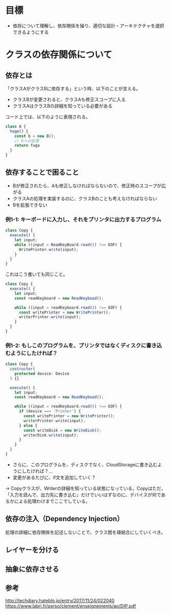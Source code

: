 # 目標

- 依存について理解し、依存関係を操り、適切な設計・アーキテクチャを選択できるようにする

# クラスの依存関係について

## 依存とは

「クラスAがクラスBに依存する」という時、以下のことが言える。

- クラスBが変更されると、クラスAも修正スコープに入る
- クラスAはクラスBの詳細を知っている必要がある

コード上では、以下のように表現される。

```ts
class A {
  hoge() {
    const b = new B();
    // bへの処理
    return fuga
  }  
}
```

## 依存することで困ること

- Bが修正されたら、Aも修正しなければならないので、修正時のスコープが広がる
- クラスAの処理を実装するのに、クラスBのことも考えなければならない
- Bを拡張できない

### 例1-1: キーボードに入力し、それをプリンタに出力するプログラム

```ts
class Copy {
  execute() {
    let input;
    while ((input = ReadKeyBoard.read()) !== EOF) {
      WritePrinter.write(input);
    }
  }
}
```

これはこう書いても同じこと。

```ts
class Copy {
  execute() {
    let input;
    const readKeyboard = new ReadKeyboad();

    while ((input = readKeyboard.read()) !== EOF) {
      const writePrinter = new WritePrinter();
      writerPrinter.write(input);
    }
  }
}
```

### 例1-2: もしこのプログラムを、プリンタではなくディスクに書き込むようにしたければ？

```ts
class Copy {
  costructor(
    protected device: Device
  ) {}

  execute() {
    let input;
    const readKeyboard = new ReadKeyboad();

    while ((input = readKeyboard.read()) !== EOF) {
      if (device === 'Printer') {
        const writePrinter = new WritePrinter();
        writerPrinter.write(input);
      } else {
        const writeDisk = new WriteDisk();
        writerDisk.write(input);
      }
    }
  }
}
```

- さらに、このプログラムを、ディスクでなく、CloudStorageに書き込むようにしたければ？…
- 変更があるたびに、if文を追加していく？

-> Copyクラスが、Writerの詳細を知っている状態になっている。Copyはただ、「入力を読んで、出力先に書き込む」だけでいいはずなのに、デバイスが何であるかによる処理わけまでここでしている。

## 依存の注入（Dependency Injection）

処理の詳細に依存関係を記述しないことで、クラス間を疎結合にしていくべき。


## レイヤーを分ける



## 抽象に依存させる


## 参考

http://techdiary.hateblo.jp/entry/2017/11/24/022040
https://www.labri.fr/perso/clement/enseignements/ao/DIP.pdf